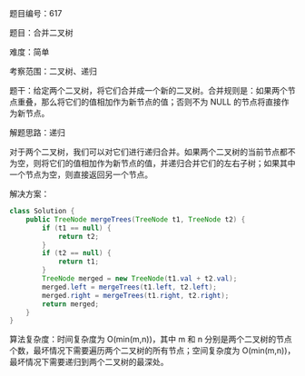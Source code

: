 题目编号：617

题目：合并二叉树

难度：简单

考察范围：二叉树、递归

题干：给定两个二叉树，将它们合并成一个新的二叉树。合并规则是：如果两个节点重叠，那么将它们的值相加作为新节点的值；否则不为 NULL 的节点将直接作为新节点。

解题思路：递归

对于两个二叉树，我们可以对它们进行递归合并。如果两个二叉树的当前节点都不为空，则将它们的值相加作为新节点的值，并递归合并它们的左右子树；如果其中一个节点为空，则直接返回另一个节点。

解决方案：

```java
class Solution {
    public TreeNode mergeTrees(TreeNode t1, TreeNode t2) {
        if (t1 == null) {
            return t2;
        }
        if (t2 == null) {
            return t1;
        }
        TreeNode merged = new TreeNode(t1.val + t2.val);
        merged.left = mergeTrees(t1.left, t2.left);
        merged.right = mergeTrees(t1.right, t2.right);
        return merged;
    }
}
```

算法复杂度：时间复杂度为 O(min(m,n))，其中 m 和 n 分别是两个二叉树的节点个数，最坏情况下需要遍历两个二叉树的所有节点；空间复杂度为 O(min(m,n))，最坏情况下需要递归到两个二叉树的最深处。